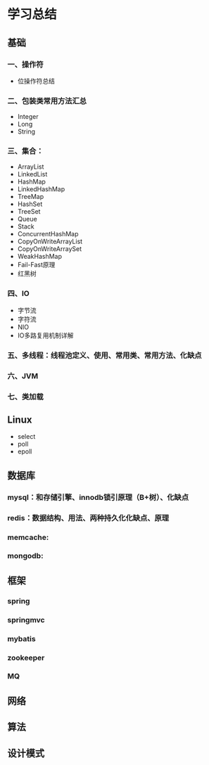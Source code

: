 # 学习总结

## 基础

### 一、操作符
* 位操作符总结

### 二、包装类常用方法汇总
* Integer
* Long
* String

### 三、集合：
* ArrayList
* LinkedList
* HashMap
* LinkedHashMap
* TreeMap
* HashSet
* TreeSet
* Queue
* Stack
* ConcurrentHashMap
* CopyOnWriteArrayList
* CopyOnWriteArraySet
* WeakHashMap
* Fail-Fast原理
* 红黑树

### 四、IO
* 字节流
* 字符流
* NIO
* IO多路复用机制详解

### 五、多线程：线程池定义、使用、常用类、常用方法、化缺点
### 六、JVM
### 七、类加载


## Linux
* select
* poll
* epoll

## 数据库
### mysql：和存储引擎、innodb锁引原理（B+树）、化缺点
### redis：数据结构、用法、两种持久化化缺点、原理
### memcache:
### mongodb:


## 框架
### spring
### springmvc
### mybatis
### zookeeper
### MQ



## 网络


## 算法


## 设计模式